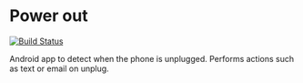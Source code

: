 # Power out

[![Build Status](https://travis-ci.org/stefaneng/powerout.png?branch=master)](https://travis-ci.org/stefaneng/powerout)

Android app to detect when the phone is unplugged. Performs actions such as text or email on unplug.
